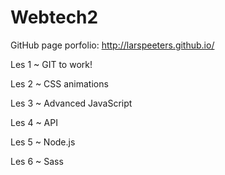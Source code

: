 Webtech2
========

GitHub page porfolio: http://larspeeters.github.io/

Les 1 ~ GIT to work!

Les 2 ~ CSS animations

Les 3 ~ Advanced JavaScript

Les 4 ~ API

Les 5 ~ Node.js

Les 6 ~ Sass


